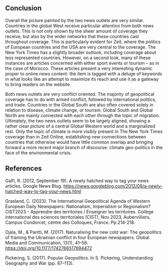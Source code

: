 ## Conclusion

<div id="places-outro"><p markdown=1>Overall the picture painted by the two news outlets are very similar. Countries in the global West receive particular attention from both news outlets. This is not only shown by the sheer amount of coverage they receive, but also by the wider networks that these countries cast throughout coverage. This is particularly evident for Zeit, where the politics of European countries and the USA are very central to the coverage. The New York Times has a slightly broader outlook, including coverage about less represented countries. However, on a second look, many of these instances are articles concerned with either sport events or tourism – as in the case of Morocco. These articles present a very interesting dynamic proper to online news content: the item is tagged with a deluge of keywords in what looks like an attempt to maximize its reach and use it as a gateway to bring readers on the website.

Both news outlets are very conflict oriented. The majority of geopolitical coverage has to do with armed conflict, followed by international politics, and trade. Countries in the Global South are also often covered solely in relation to disease, climate change, or tourism. Global South and Global North are mainly connected with each other through the topic of migration. Ultimately, the two news outlets seem to be largely aligned, showing a rather clear picture of a central Global Western world and a marginalized rest. Only the topic of climate is more visibly present in The New York Times coverage than in Zeit Online, establishing new connections between countries that otherwise would have little common overlap and bringing forward a more recent major branch of discourse: climate geo-politics in the face of the environmental crisis.</p></div>

## References

Galfi, R. (2012, September 19). A newly hatched way to tag your news articles. Google News Blog. https://news.googleblog.com/2012/09/a-newly-hatched-way-to-tag-your-news.html

Grasland, C. (2023). The International Geopolitical Agenda of Western European Daily Newspapers: Nationalism, Imperialism or Regionalism? CIST2023 - Apprendre des territoires / Enseigner les territoires. Collège international des sciences territoriales (CIST), Nov 2023, Aubervilliers, Campus Condorcet, centre des Colloques, France. Pp.214-218.

Ojala, M., & Pantti, M. (2017). Naturalising the new cold war: The geopolitics of framing the Ukrainian conflict in four European newspapers. Global Media and Communication, 13(1), 41–56. https://doi.org/10.1177/1742766517694472

Pickering, S. (2017). Popular Geopolitics. In S. Pickering, Understanding Geography and War (pp. 87–113).

